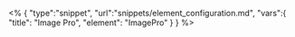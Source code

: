 <% {
	"type":"snippet", "url":"snippets/element_configuration.md", "vars":{
		"title": "Image Pro",
		"element": "ImagePro"
	}
} %>